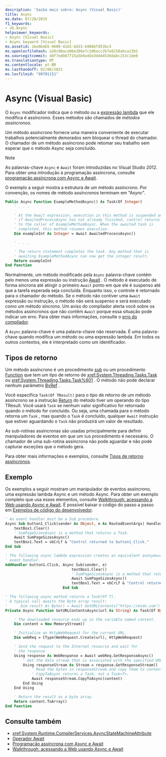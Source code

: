 ```yaml
---
description: 'Saiba mais sobre: Async (Visual Basic)'
title: Async
ms.date: 07/20/2015
f1_keywords:
- vb.Async
helpviewer_keywords:
- Async [Visual Basic]
- Async keyword [Visual Basic]
ms.assetid: 1be8b4b5-9689-41b5-bd33-b906bfd53bc5
ms.openlocfilehash: a20c80ace06e386e7c106acc2b7e6258abca13b2
ms.sourcegitcommit: ddf7edb67715a5b9a45e3dd44536dabc153c1de0
ms.translationtype: MT
ms.contentlocale: pt-BR
ms.lasthandoff: 02/06/2021
ms.locfileid: "99701151"
---
```

# <a name="async-visual-basic"></a>Async (Visual Basic)

O `Async` modificador indica que o método ou a [expressão lambda](../../programming-guide/language-features/procedures/lambda-expressions.md) que ele modifica é assíncrono. Esses métodos são chamados de *métodos assíncronos*.

Um método assíncrono fornece uma maneira conveniente de executar trabalhos potencialmente demorados sem bloquear o thread do chamador. O chamador de um método assíncrono pode retomar seu trabalho sem esperar que o método Async seja concluído.

> [!NOTE]
> As palavras-chave `Async` e `Await` foram introduzidas no Visual Studio 2012. Para obter uma introdução à programação assíncrona, consulte [programação assíncrona com Async e Await](../../programming-guide/concepts/async/index.md).

O exemplo a seguir mostra a estrutura de um método assíncrono. Por convenção, os nomes de método assíncronos terminam em "Async".

```vb
Public Async Function ExampleMethodAsync() As Task(Of Integer)
    ' . . .

    ' At the Await expression, execution in this method is suspended and,
    ' if AwaitedProcessAsync has not already finished, control returns
    ' to the caller of ExampleMethodAsync. When the awaited task is
    ' completed, this method resumes execution.
    Dim exampleInt As Integer = Await AwaitedProcessAsync()

    ' . . .

    ' The return statement completes the task. Any method that is
    ' awaiting ExampleMethodAsync can now get the integer result.
    Return exampleInt
End Function
```

Normalmente, um método modificado pela `Async` palavra-chave contém pelo menos uma expressão ou instrução [Await](async.md) . O método é executado de forma síncrona até atingir o primeiro `Await` ponto em que ele é suspenso até que a tarefa esperada seja concluída. Enquanto isso, o controle é retornado para o chamador do método. Se o método não contiver uma `Await` expressão ou instrução, o método não será suspenso e será executado como um método síncrono. Um aviso do compilador alerta você sobre os métodos assíncronos que não contêm `Await` porque essa situação pode indicar um erro. Para obter mais informações, consulte o [erro do compilador](../error-messages/bc42358.md).

A `Async` palavra-chave é uma palavra-chave não reservada. É uma palavra-chave quando modifica um método ou uma expressão lambda. Em todos os outros contextos, ele é interpretado como um identificador.

## <a name="return-types"></a>Tipos de retorno

Um método assíncrono é um procedimento [sub](../../programming-guide/language-features/procedures/sub-procedures.md) ou um procedimento [Function](../../programming-guide/language-features/procedures/function-procedures.md) que tem um tipo de retorno de <xref:System.Threading.Tasks.Task> ou <xref:System.Threading.Tasks.Task%601> . O método não pode declarar nenhum parâmetro [ByRef](byref.md) .

Você especifica `Task(Of TResult)` para o tipo de retorno de um método assíncrono se a instrução [Return](../statements/return-statement.md) do método tiver um operando do tipo TResult. Você usará `Task` se nenhum valor significativo for retornado quando o método for concluído. Ou seja, uma chamada para o método retorna um `Task` , mas quando o `Task` é concluído, qualquer `Await` instrução que estiver aguardando o `Task` não produzirá um valor de resultado.

As sub-rotinas assíncronas são usadas principalmente para definir manipuladores de eventos em que um `Sub` procedimento é necessário. O chamador de uma sub-rotina assíncrona não pode aguardar e não pode capturar exceções que o método gera.

Para obter mais informações e exemplos, consulte [Tipos de retorno assíncronos](../../programming-guide/concepts/async/async-return-types.md).

## <a name="example"></a>Exemplo

Os exemplos a seguir mostram um manipulador de eventos assíncrono, uma expressão lambda Async e um método Async. Para obter um exemplo completo que usa esses elementos, consulte [Walkthrough: acessando a Web usando Async e Await](../../programming-guide/concepts/async/walkthrough-accessing-the-web-by-using-async-and-await.md). É possível baixar o código do passo a passo em [Exemplos de código do desenvolvedor](https://code.msdn.microsoft.com/Async-Sample-Accessing-the-9c10497f).

```vb
' An event handler must be a Sub procedure.
Async Sub button1_Click(sender As Object, e As RoutedEventArgs) Handles button1.Click
    textBox1.Clear()
    ' SumPageSizesAsync is a method that returns a Task.
    Await SumPageSizesAsync()
    textBox1.Text = vbCrLf & "Control returned to button1_Click."
End Sub

' The following async lambda expression creates an equivalent anonymous
' event handler.
AddHandler button1.Click, Async Sub(sender, e)
                              textBox1.Clear()
                              ' SumPageSizesAsync is a method that returns a Task.
                              Await SumPageSizesAsync()
                              textBox1.Text = vbCrLf & "Control returned to button1_Click."
                          End Sub

' The following async method returns a Task(Of T).
' A typical call awaits the Byte array result:
'      Dim result As Byte() = Await GetURLContents("https://msdn.com")
Private Async Function GetURLContentsAsync(url As String) As Task(Of Byte())

    ' The downloaded resource ends up in the variable named content.
    Dim content = New MemoryStream()

    ' Initialize an HttpWebRequest for the current URL.
    Dim webReq = CType(WebRequest.Create(url), HttpWebRequest)

    ' Send the request to the Internet resource and wait for
    ' the response.
    Using response As WebResponse = Await webReq.GetResponseAsync()
        ' Get the data stream that is associated with the specified URL.
        Using responseStream As Stream = response.GetResponseStream()
            ' Read the bytes in responseStream and copy them to content.
            ' CopyToAsync returns a Task, not a Task<T>.
            Await responseStream.CopyToAsync(content)
        End Using
    End Using

    ' Return the result as a byte array.
    Return content.ToArray()
End Function
```

## <a name="see-also"></a>Consulte também

- <xref:System.Runtime.CompilerServices.AsyncStateMachineAttribute>
- [Operador Await](../operators/await-operator.md)
- [Programação assíncrona com Async e Await](../../programming-guide/concepts/async/index.md)
- [Walkthrough: acessando a Web usando Async e Await](../../programming-guide/concepts/async/walkthrough-accessing-the-web-by-using-async-and-await.md)
